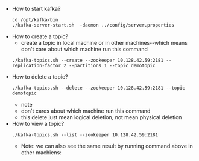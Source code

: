 * How to start kafka?
  ```
  cd /opt/kafka/bin
  ./kafka-server-start.sh  -daemon ../config/server.properties

  ```
* How to create a topic?
  * create a topic in local machine or in other machines--which means don't care about which machine run this command
  ```
  ./kafka-topics.sh --create --zookeeper 10.128.42.59:2181 --replication-factor 2 --partitions 1 --topic demotopic
  ```
* How to delete a topic?
  ```
  ./kafka-topics.sh --delete --zookeeper 10.128.42.59:2181 --topic demotopic
  ```
  * note
   * don't cares about which machine run this command
   * this delete just mean logical deletion, not mean physical deletion
* How to view a topic?
  ```
  ./kafka-topics.sh --list --zookeeper 10.128.42.59:2181
  ```
  * Note: we can also see the same result by running command above in other machiens: